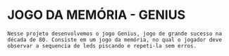 # JOGO DA MEMÓRIA - GENIUS

    Nesse projeto desenvolvemos o jogo Genius, jogo de grande sucesso na década de 80. Consiste em um jogo da memória, no qual o jogador deve observar a sequencia de leds piscando e repeti-la sem erros. 

